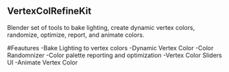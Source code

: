 ## VertexColRefineKit
Blender set of tools to bake lighting, create dynamic vertex colors, randomize, optimize, report, and animate colors.

#Feautures
-Bake Lighting to vertex colors 
-Dynamic Vertex Color 
-Color Randomnizer
-Color palette reporting and optimization
-Vertex Color Sliders UI
-Animate Vertex Color


## 
